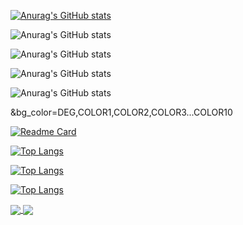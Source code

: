 [![Anurag's GitHub stats](https://github-readme-stats.vercel.app/api?username=gnulinuxhale)](https://github.com/gnulinuxhale/github-readme-stats)

![Anurag's GitHub stats](https://github-readme-stats.vercel.app/api?username=gnulinuxhale&hide=contribs,prs)

![Anurag's GitHub stats](https://github-readme-stats.vercel.app/api?username=gnulinuxhale&count_private=true)

![Anurag's GitHub stats](https://github-readme-stats.vercel.app/api?username=gnulinuxhale&show_icons=true)

![Anurag's GitHub stats](https://github-readme-stats.vercel.app/api?username=gnulinuxhale&show_icons=true&theme=radical)

&bg_color=DEG,COLOR1,COLOR2,COLOR3...COLOR10

[![Readme Card](https://github-readme-stats.vercel.app/api/pin/?username=gnulinuxhale&repo=github-readme-stats)](https://github.com/gnulinuxhale/github-readme-stats)

[![Top Langs](https://github-readme-stats.vercel.app/api/top-langs/?username=gnulinuxhale)](https://github.com/gnulinuxhale/github-readme-stats)

[![Top Langs](https://github-readme-stats.vercel.app/api/top-langs/?username=gnulinuxhale&hide=javascript,html)](https://github.com/gnulinuxhale/github-readme-stats)

[![Top Langs](https://github-readme-stats.vercel.app/api/top-langs/?username=gnulinuxhale&layout=compact)](https://github.com/gnulinuxhale/github-readme-stats)

<a href="https://github.com/gnulinuxhale/github-readme-stats">
  <img align="center" src="https://github-readme-stats.vercel.app/api/pin/?username=gnulinuxhale&repo=github-readme-stats" />
</a>
<a href="https://github.com/gnulinuxhale/convoychat">
  <img align="center" src="https://github-readme-stats.vercel.app/api/pin/?username=gnulinuxhale&repo=convoychat" />
</a>


